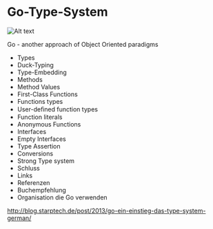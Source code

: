 Go-Type-System
==============
![Alt text](http://blog.starptech.de/wp-content/uploads/2013/09/gopher-color.jpg "Optional title")

Go - another approach of Object Oriented paradigms 
*   Types
*   Duck-Typing
*   Type-Embedding
*   Methods
*   Method Values
*   First-Class Functions
*   Functions types
*   User-deﬁned function types
*   Function literals
*   Anonymous Functions
*   Interfaces
*   Empty Interfaces
*   Type Assertion
*   Conversions
*   Strong Type system
*   Schluss
*   Links
*   Referenzen
*   Buchempfehlung
*   Organisation die Go verwenden

http://blog.starptech.de/post/2013/go-ein-einstieg-das-type-system-german/
